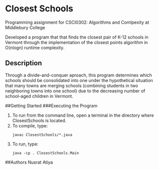 # Closest Schools

Programming assignment for CSCI0302: Algorithms and Comlpexity at Middlebury College

Developed a program that that finds the closest pair of K-12 schools in Vermont through the implementation of the closest points algorithm in O(nlogn) runtime complexity. 

## Description
Through a divide-and-conquer aproach, this program determines which schools should be consolidated into one under the hypothetical situation that many towns are merging schools (combining students in two neighboring towns into one school) due to the decreasing number of school-aged children in Vermont. 

##Getting Started
###Executing the Program
1. To run from the command line, open a terminal in the directory where ClosestSchools is located.
2. To compile, type: 
    ```
    javac ClosestSchools/*.java 
    ```
3. To run, type:
    ```
    java -cp . ClosestSchools.Main 
    ```

##Authors
Nusrat Atiya
